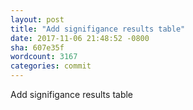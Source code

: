 ```yaml
---
layout: post
title: "Add signifigance results table"
date: 2017-11-06 21:48:52 -0800
sha: 607e35f
wordcount: 3167
categories: commit
---
```

Add signifigance results table
